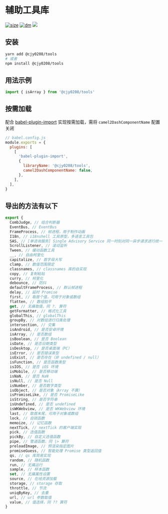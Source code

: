 # 辅助工具库

[![size](https://img.shields.io/bundlephobia/minzip/@cjy0208/tools@latest.svg)](https://bundlephobia.com/result?p=@cjy0208/tools@latest)
[![dm](https://img.shields.io/npm/dm/@cjy0208/tools.svg)](https://github.com/CJY0208/@cjy0208/tools)
![](https://visitor-badge.glitch.me/badge?page_id=cjy0208.tools)

## 安装

```bash
yarn add @cjy0208/tools
# 或者
npm install @cjy0208/tools
```

## 用法示例

```js | pure
import { isArray } from '@cjy0208/tools'
```

## 按需加载

配合 [babel-plugin-import](https://github.com/ant-design/babel-plugin-import) 实现按需加载，需将 `camel2DashComponentName` 配置关闭

```js | pure
// babel.config.js
module.exports = {
  plugins: [
    [
      'babel-plugin-import',
      {
        libraryName: '@cjy0208/tools',
        camel2DashComponentName: false,
      },
    ],
  ],
}
```

## 导出的方法有以下

```js | pure
export {
  CombJudge, // 组合判断器
  EventBus, // EventBus
  FrameProcess, // 帧进程，用于制作动画
  I18n, // i18nshell 工具原型，多语言工具包
  SAS, // [单咨询服务] Single Advisory Service 同一时刻对同一异步请求进行统一等待，不重复发起
  ScrollListener, // 滚动监听
  Tween, // 缓动函数工具
  __, // 自由柯里化
  capitalize, // 首字母大写
  clamp, // 数值范围限定
  classnames, // classnames 库的自实现
  copy, // 复制粘贴
  curry, // 柯里化
  debounce, // 防抖
  defaultFrameProcess, // 默认帧进程
  delay, // 延时 Promise
  first, // 取首个值，可用于对象或数组
  flatten, // 数组拍平
  get, // 无痛取值，同 ?. 算符
  getFormatter, // 格式化工具
  globalThis, // globalThis
  groupBy, // 对数组进行归类处理
  intersection, // 交集
  isAndroid, // 是否安卓环境
  isArray, // 是否数组
  isBoolean, // 是否 Boolean
  isDate, // 是否日期类型
  isDesktop, // 是否桌面端（PC）
  isError, // 是否错误类型
  isExist, // 是否存在（非 undefined / null）
  isFunction, // 是否函数类型
  isIOS, // 是否 iOS 环境
  isMobile, // 是否移动端
  isNaN, // 是否 NaN
  isNull, // 是否 Null
  isNumber, // 是否数字类型
  isObject, // 是否对象（Array 不算）
  isPromiseLike, // 是否 PromiseLike
  isString, // 是否字符串
  isUndefined, // 是否 undefined
  isWKWebview, // 是否 WKWebview 环境
  last, // 取首末尾，可用于对象或数组
  lock, // 自锁函数
  memoize, // 记忆函数
  nextTick, // nextTick 的客户端实现
  pick, // 选值函数
  pickBy, // 自定义选值函数
  pipe, // 管道函数，同 |> 算符
  preloadImage, // 预渲染指定图片
  promiseGuess, // 智能处理 Promise 类型返回值
  qs, // qs 库简易实现
  random, // 随机函数
  run, // 无痛运行
  sample, // 样本函数
  set, // 无痛属性设置
  source, // 在线资源加载
  storage, // storage 存取
  throttle, // 节流
  uniqByKey, // 去重
  url, // url 参数取值
  value, // 值选择，同 ?? 算符
}
```
